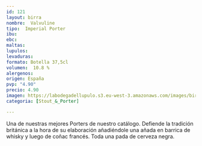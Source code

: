 ```yaml
---
id: 121 
layout: birra
nombre:  Valvuline
tipo:  Imperial Porter
ibu:  
ebc:
maltas: 
lupulos: 
levaduras: 
formato: Botella 37,5cl
volumen:  10.8 %
alergenos: 
origen: España
pvp: "4.90"
precio: 4.90
imagen: https://labodegadellupulo.s3.eu-west-3.amazonaws.com/images/birras/valvuline.jpg
categoria: [Stout_&_Porter]

---
```

Una de nuestras mejores Porters de nuestro catálogo. Defiende la tradición británica a la hora de su elaboración añadiéndole una añada en barrica de whisky y luego de coñac francés. Toda una pada de cerveza negra.